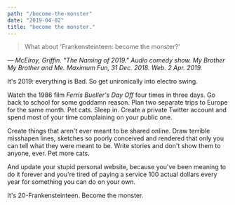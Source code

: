 ```yaml
---
path: "/become-the-monster"
date: "2019-04-02"
title: "become the monster."
---
```

>What about 'Frankensteinteen: become the monster?'

_— McElroy, Griffin. "The Naming of 2019." Audio comedy show. My Brother My Brother and Me. Maximum Fun, 31 Dec. 2018. Web. 2 Apr. 2019._

It's 2019: everything is Bad. So get unironically into electro swing.

Watch the 1986 film _Ferris Bueller's Day Off_ four times in three days. Go back to school for some goddamn reason. Plan two separate trips to Europe for the same month. Pet cats. Sleep in. Create a private Twitter account and spend most of your time complaining on your public one.

Create things that aren't ever meant to be shared online. Draw terrible misshapen lines, sketches so poorly conceived and rendered that only you can tell what they were meant to be. Write stories and don't show them to anyone, ever. Pet more cats.

And update your stupid personal website, because you've been meaning to do it forever and you're tired of paying a service 100 actual dollars every year for something you can do on your own.

It's 20-Frankensteinteen. Become the monster.